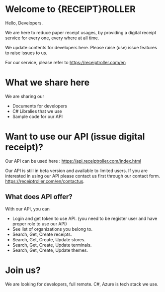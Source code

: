 # Welcome to {RECEIPT}ROLLER

Hello, Developers.  

We are here to reduce paper receipt usages, by providing a digital receipt service for every one, every where at all time.

We update contents for developers here.  Please raise (use) issue features to raise issues to us.

For our service, please refer to https://receiptroller.com/en

# What we share here

We are sharing our 
- Documents for developers
- C# Libralies that we use
- Sample code for our API

# Want to use our API (issue digital receipt)?

Our API can be used here : https://api.receiptroller.com/index.html 

Our API is still in beta version and available to limited users.  If you are interested in using our API please contact us first through our contact form. https://receiptroller.com/en/contactus.

## What does API offer?

With our API, you can

- Login and get token to use API.  (you need to be register user and have proper role to use our API)
- See list of organizations you belong to.
- Search, Get, Create receipts.
- Search, Get, Create, Update stores.
- Search, Get, Create, Update terminals.
- Search, Get, Create, Update themes.


# Join us?

We are looking for developers, full remote.  C#, Azure is tech stack we use.
